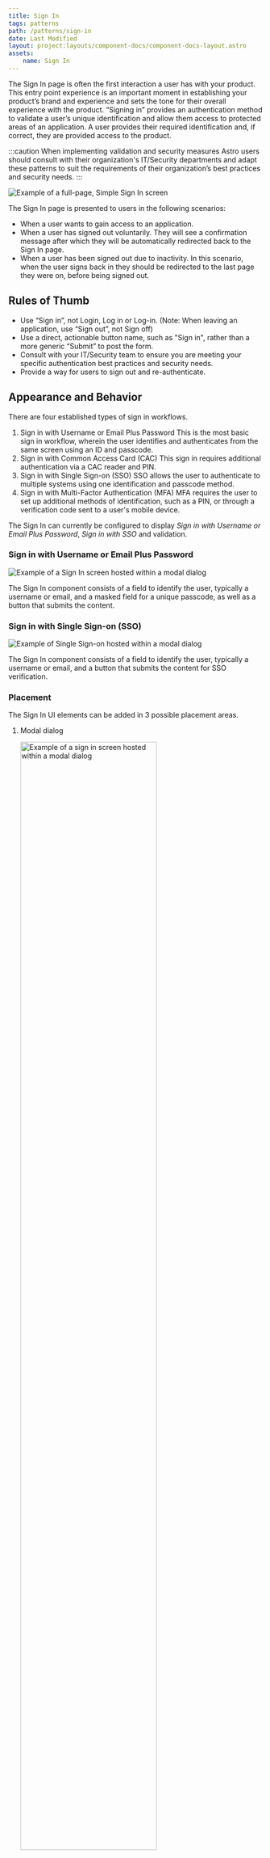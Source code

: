 ```yaml
---
title: Sign In
tags: patterns
path: /patterns/sign-in
date: Last Modified
layout: project:layouts/component-docs/component-docs-layout.astro
assets:
    name: Sign In
---
```

The Sign In page is often the first interaction a user has with your product. This entry point experience is an important moment in establishing your product’s brand and experience and sets the tone for their overall experience with the product.
“Signing in” provides an authentication method to validate a user’s unique identification and allow them access to protected areas of an application. A user provides their required identification and, if correct, they are provided access to the product.

:::caution
When implementing validation and security measures Astro users should consult with their organization's IT/Security departments and adapt these patterns to suit the requirements of their organization’s best practices and security needs.
:::

![Example of a full-page, Simple Sign In screen](/img/components/signin-simple-full.png "Example of a full-page, Simple Sign In screen")

The Sign In page is presented to users in the following scenarios:

- When a user wants to gain access to an application.
- When a user has signed out voluntarily. They will see a confirmation message after which they will be automatically redirected back to the Sign In page.
- When a user has been signed out due to inactivity. In this scenario, when the user signs back in they should be redirected to the last page they were on, before being signed out.

## Rules of Thumb

- Use “Sign in”, not Login, Log in or Log-in. (Note: When leaving an application, use “Sign out”, not Sign off)
- Use a direct, actionable button name, such as "Sign in", rather than a more generic “Submit” to post the form.
- Consult with your IT/Security team to ensure you are meeting your specific authentication best practices and security needs.
- Provide a way for users to sign out and re-authenticate.

## Appearance and Behavior

There are four established types of sign in workflows.

1. Sign in with Username or Email Plus Password
   This is the most basic sign in workflow, wherein the user identifies and authenticates from the same screen using an ID and passcode.
2. Sign in with Common Access Card (CAC)
   This sign in requires additional authentication via a CAC reader and PIN.
3. Sign in with Single Sign-on (SSO)
   SSO allows the user to authenticate to multiple systems using one identification and passcode method.
4. Sign in with Multi-Factor Authentication (MFA)
   MFA requires the user to set up additional methods of identification, such as a PIN, or through a verification code sent to a user's mobile device.

The Sign In can currently be configured to display _Sign in with Username or Email Plus Password_, _Sign in with SSO_ and validation.

### Sign in with Username or Email Plus Password

![Example of a Sign In screen hosted within a modal dialog](/img/components/signin-dialog-simple.png "Example of a Sign In screen hosted within a modal dialog")

The Sign In component consists of a field to identify the user, typically a username or email, and a masked field for a unique passcode, as well as a button that submits the content.

### Sign in with Single Sign-on (SSO)

![Example of Single Sign-on hosted within a modal dialog](/img/components/signin-dialog-sso.png "Example of Single Sign-on hosted within a modal dialog")

The Sign In component consists of a field to identify the user, typically a username or email, and a button that submits the content for SSO verification.

### Placement

The Sign In UI elements can be added in 3 possible placement areas.

1. Modal dialog

   <img src="/img/components/signin-dialog-simple.png" alt="Example of a sign in screen hosted within a modal dialog" title="Example of a sign in screen hosted within a modal dialog" style="width: 75%">

   - Draws user attention to Sign In process
   - Can allow application to be running in the background when signed out
   - Ideal for switching applications

2. Sidebar

   <img src="/img/components/signin-sidebar-simple-full.png" alt="Example of a sign in screen located within a sidebar" title="Example of a sign in screen located within a sidebar" style="width: 75%">

   - Generally placed on left side of page
   - Allows imagery/branding on opposite side of page to differentiate application
   - Often used alongside SSO

3. Full page

   <img src="/img/components/signin-simple-full.png" alt="Example of a full-page sign in screen" title="Example of a full-page sign in screen" style="width: 75%">

   - Draws user attention to the Sign In process, without the need for a modal dialog to be placed over an essentially blank page
   - Ideal for initial entry points and when the user does not have access until after authentication

## Validation

Effective error messaging is important for creating great experiences. Not being able to sign into an application is frustrating and blocks users from accomplishing their tasks.
Error messages should be clear and concise. They should help users understand what went wrong and give users steps to resolve the error. Be as specific as possible in your error messages
Validate as much of the user’s data before submission as possible. This real-time validation should happen when the input field loses focus and checks for input errors like invalid characters and empty fields. This helps users easily identify mistakes and fix them before submitting the Sign In form.
Always present error states on the Sign In screen, and use inline errors whenever possible when they do not present a security concern.

Common client-side errors:

- Empty required fields
- Invalid characters
- Incorrect input format

If there are server-side errors when the user submits the Sign In form, the page should be reloaded, the password field cleared, and the user returned to the username input field. Use an inline notification to display field-specific errors (where they do not provide a security concern) and provide clear direction on how users should resolve the issue, and a validation summary for errors that are not field-specific (such as time-outs, a server being down, or lack of connection) or for errors that apply to multiple fields and could present a security concern when inline (e.g. when the username is not found, or the password is correct they are often grouped into one error, such as “Username or password is incorrect”.)

Common server-side errors:

- Invalid authentication
- Max # of sign in attempts reached
- Account lock out
- Database or system error

![Example of a full-page account lock out (access denied) screen](/img/components/signin-accessdenied-full.png "Example of a full-page account lock out (access denied) screen")

## Accessibility

Ensure that users can tab through the Sign In form and navigate the page using only a keyboard. Use landmark regions to designate the Sign In region and allow screen readers to skip directly to the input fields. This is especially important if you are using the split-screen layout or have additional content on the page.

## Examples

:::two-col
![Do: Mask sensitive data, such as passwords](/img/components/signin-do-1.png "Do: Mask sensitive data, such as passwords")

![Don’t: Display sensitive data, such as passwords, unmasked by default](/img/components/signin-dont-1.png "Don’t: Display sensitive data, such as passwords, unmasked by default")

![Do: Use clear button labels that describe specific tasks like "Sign in" or "Update password"](/img/components/signin-do-2.png "Do: Use clear button labels that describe specific tasks like 'Sign in' or 'Update password'")

![Don’t: Use vague button labels like "Submit" to guide users through authentication flows](/img/components/signin-dont-2.png "Don’t: Use vague button labels like 'Submit' to guide users through authentication flows")

![Do: Use clear and concise messaging to help users understand what went wrong and give users steps to resolve the error, e.g. let users know when the caps lock is on.](/img/components/signin-do-3.png "Do: Use clear and concise messaging to help users understand what went wrong and give users steps to resolve the error, e.g. let users know when the caps lock is on.")

![Don’t: Provide field-specific information that may violate your IT/Security standards](/img/components/signin-dont-3.png "Don’t: Provide field-specific information that may violate your IT/Security standards")

![Do: Guide users through authentication flows with a primary, highly visible button on each screen](/img/components/signin-do-4.png "Do: Guide users through authentication flows with a primary, highly visible button on each screen")

![Don’t: Draw attention to secondary and tertiary tasks with competing buttons and calls to action](/img/components/signin-dont-4.png "Don’t: Draw attention to secondary and tertiary tasks with competing buttons and calls to action")

![Do: Find small efficiencies in the flow like auto-focusing on input boxes](/img/components/signin-do-5.png "Do: Find small efficiencies in the flow like auto-focusing on input boxes")

![Don’t: Add unnecessary steps to the interaction like requiring users to click into form fields](/img/components/signin-dont-5.png "Don’t: Add unnecessary steps to the interaction like requiring users to click into form fields")

:::
